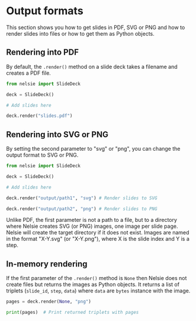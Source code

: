 # Output formats

This section shows you how to get slides in PDF, SVG or PNG and how to render slides into files or
how to get them as Python objects.

## Rendering into PDF

By default, the `.render()` method on a slide deck takes a filename and creates a PDF file. 

```python
from nelsie import SlideDeck

deck = SlideDeck()

# Add slides here

deck.render("slides.pdf")
```


## Rendering into SVG or PNG

By setting the second parameter to "svg" or "png", you can change the output format to SVG or PNG.

```python
from nelsie import SlideDeck

deck = SlideDeck()

# Add slides here

deck.render("output/path1", "svg") # Render slides to SVG 

deck.render("output/path2", "png") # Render slides to PNG
```

Unlike PDF, the first parameter is not a path to a file, but to a directory where 
Nelsie creates SVG (or PNG) images, one image per slide page. 
Nelsie will create the target directory if it does not exist.
Images are named in the format "X-Y.svg" (or "X-Y.png"), where X is the slide index and Y is a step. 


## In-memory rendering

If the first parameter of the `.render()` method is `None` then Nelsie does not create files but returns
the images as Python objects. It returns a list of triplets (`slide_id`, `step`, `data`) where `data` are
`bytes` instance with the image.

```python
pages = deck.render(None, "png") 

print(pages)  # Print returned triplets with pages
```